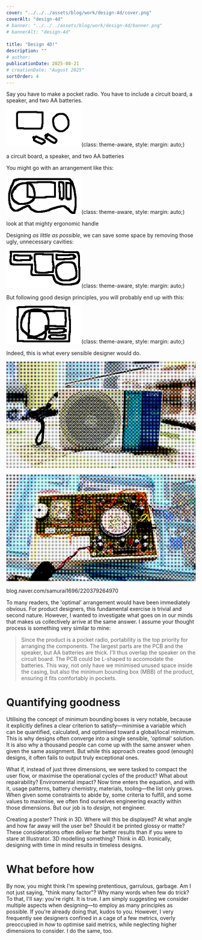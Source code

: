 ```yaml
---
cover: "../../../assets/blog/work/design-4d/cover.png"
coverAlt: "design-4d"
# banner: "../../../assets/blog/work/design-4d/banner.png"
# bannerAlt: "design-4d"

title: "Design 4D!"
description: ""
# author:
publicationDate: 2025-08-21
# creationDate: "August 2025"
sortOrder: 4
---
```


Say you have to make a pocket radio. You have to include a circuit board, a speaker, and two AA batteries.

![](../../../assets/blog/work/design-4d/parts.png)(class: theme-aware, style: margin: auto;)

<p class="small muted c">a circuit board, a speaker, and two AA batteries</p>

You might go with an arrangement like this:

![](../../../assets/blog/work/design-4d/bad1.png)(class: theme-aware, style: margin: auto;)

<p class="small muted c">look at that mighty ergonomic handle</p>

Designing *as little as possible*, we can save some space by removing those ugly, unnecessary cavities:

![](../../../assets/blog/work/design-4d/bad.png)(class: theme-aware, style: margin: auto;)

But following good design principles, you will probably end up with this: 

![](../../../assets/blog/work/design-4d/arrange.png)(class: theme-aware, style: margin: auto;)

Indeed, this is what every sensible designer would do.

![](../../../assets/blog/work/design-4d/atom.png)

![](../../../assets/blog/work/design-4d/atom2.png)

<p class="small muted c">blog.naver.com/samurai1696/220379264970</p>

To many readers, the 'optimal' arrangement would have been immediately obvious. For product designers, this fundamental exercise is trivial and second nature. However, I wanted to investigate what goes on in our minds that makes us collectively arrive at the same answer. I assume your thought process is something very similar to mine:

> Since the product is a pocket radio, portability is the top priority for arranging the components. The largest parts are the PCB and the speaker, but AA batteries are thick. I'll thus overlap the speaker on the circuit board. The PCB could be L-shaped to accomodate the batteries. This way, not only have we minimised unused space inside the casing, but also the minimum bounding box (MBB) of the product, ensuring it fits comfortably in pockets.

# Quantifying goodness

Utilising the concept of minimum bounding boxes is very notable, because it explicitly defines a clear criterion to satisfy—minimise a variable which can be quantified, calculated, and optimised toward a global/local minimum. This is why designs often converge into a single sensible, 'optimal' solution. It is also why a thousand people can come up with the same answer when given the same assignment. But while this approach creates good (enough) designs, it often fails to output truly exceptional ones.

What if, instead of just three dimensions, we were tasked to compact the user flow, or maximise the operational cycles of the product? What about repairability? Environmental impact? Now time enters the equation, and with it, usage patterns, battery chemistry, materials, tooling—the list only grows. When given some constraints to abide by, some criteria to fulfill, and some values to maximise, we often find ourselves engineering exactly within those dimensions. But our job is to *design*, not engineer.

Creating a poster? Think in 3D. Where will this be displayed? At what angle and how far away will the user be? Should it be printed glossy or matte? These considerations often deliver far better results than if you were to stare at Illustrator. 3D modelling something? Think in 4D. Ironically, designing with time in mind results in timeless designs.

# What before how

By now, you might think I'm spewing pretentious, garrulous, garbage. Am I not just saying, "think many factor"? Why many words when few do trick? To that, I'll say: you're right. It is true. I am simply suggesting we consider multiple aspects when designing—to employ as many principles as possible. If you're already doing that, kudos to you. However, I very frequently see designers confined in a cage of a few metrics, overly preoccupied in *how* to optimise said metrics, while neglecting higher dimensions to consider. I do the same, too.